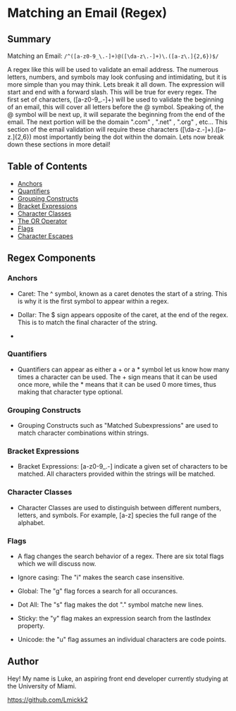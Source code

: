 # Matching an Email (Regex)

## Summary

Matching an Email: `/^([a-z0-9_\.-]+)@([\da-z\.-]+)\.([a-z\.]{2,6})$/`

A regex like this will be used to validate an email address. The numerous letters, numbers, and symbols may look confusing and intimidating, but it is more simple than you may think. Lets break it all down. The expression will start and end with a forward slash. This will be true for every regex. The first set of characters, ([a-z0-9_\.-]+) will be used to validate the beginning of an email, this will cover all letters before the @ symbol. Speaking of, the @ symbol will be next up, it will separate the beginning from the end of the email. The next portion will be the domain ".com" , ".net" , ".org" , etc... This section of the email validation will require these characters ([\da-z\.-]+)\.([a-z\.]{2,6}) most importantly being the dot within the domain. Lets now break down these sections in more detail!



## Table of Contents

- [Anchors](#anchors)
- [Quantifiers](#quantifiers)
- [Grouping Constructs](#grouping-constructs)
- [Bracket Expressions](#bracket-expressions)
- [Character Classes](#character-classes)
- [The OR Operator](#the-or-operator)
- [Flags](#flags)
- [Character Escapes](#character-escapes)

## Regex Components

### Anchors

- Caret: The ^ symbol, known as a caret denotes the start of a string. This is why it is the first symbol to appear within a regex.

- Dollar: The $ sign appears opposite of the caret, at the end of the regex. This is to match the final character of the string.

- 

### Quantifiers

- Quantifiers can appear as either a + or a * symbol let us know how many times a character can be used. The + sign means that it can be used once more, while the * means that it can be used 0 more times, thus making that character type optional.

### Grouping Constructs

- Grouping Constructs such as "Matched Subexpressions" are used to match character combinations within strings.

### Bracket Expressions 

- Bracket Expressions: [a-z0-9_\.-] indicate a given set of characters to be matched. All characters provided within the strings will be matched.

### Character Classes

- Character Classes are used to distinguish between different numbers, letters, and symbols. For example, [a-z] species the full range of the alphabet. 


### Flags

- A flag changes the search behavior of a regex. There are six total flags which we will discuss now.

- Ignore casing: The "i" makes the search case insensitive.

- Global: The "g" flag forces a search for all occurances.

- Dot All: The "s" flag makes the dot "." symbol matche new lines.

- Sticky: the "y" flag makes an expression search from the lastIndex property.

- Unicode: the "u" flag assumes an individual characters are code points.

## Author

Hey! My name is Luke, an aspiring front end developer currently studying at the University of Miami.

https://github.com/Lmickk2
